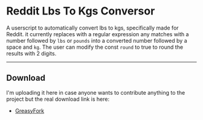 # Reddit Lbs To Kgs Conversor
A userscript to automatically convert lbs to kgs, specifically made for Reddit. it currently replaces with a regular expression any matches with a number followed by `lbs` or `pounds` into a converted number followed by a space and `kg`. The user can modify the const `round` to true to round the results with 2 digits.

---
## Download
I'm uploading it here in case anyone wants to contribute anything to the project but the real download link is here:

* [GreasyFork](https://greasyfork.org/en/scripts/378592-reddit-unit-conversor)

